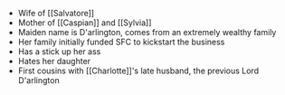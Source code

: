 - Wife of [[Salvatore]]
- Mother of [[Caspian]] and [[Sylvia]]
- Maiden name is D'arlington, comes from an extremely wealthy family
- Her family initially funded SFC to kickstart the business
- Has a stick up her ass
- Hates her daughter
- First cousins with [[Charlotte]]'s late husband, the previous Lord D'arlington